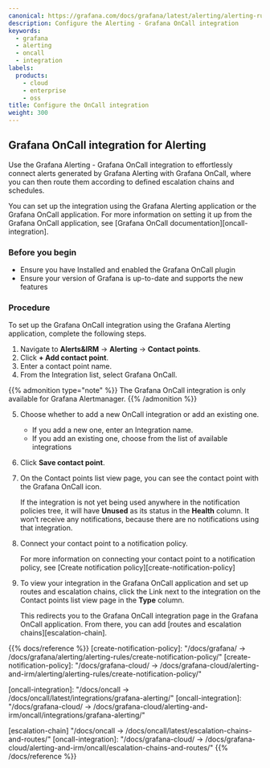 ```yaml
---
canonical: https://grafana.com/docs/grafana/latest/alerting/alerting-rules/manage-contact-points/configure-oncall/
description: Configure the Alerting - Grafana OnCall integration
keywords:
  - grafana
  - alerting
  - oncall
  - integration
labels:
  products:
    - cloud
    - enterprise
    - oss
title: Configure the OnCall integration
weight: 300
---
```


## Grafana OnCall integration for Alerting

Use the Grafana Alerting -  Grafana OnCall integration to effortlessly connect alerts generated by Grafana Alerting with Grafana OnCall, where you can then route them according to defined escalation chains and schedules.

You can set up the integration using the Grafana Alerting application or the Grafana OnCall application. For more information on setting it up from the Grafana OnCall application, see [Grafana OnCall documentation][oncall-integration].

### Before you begin

 - Ensure you have Installed and enabled the Grafana OnCall plugin
 - Ensure your version of Grafana is up-to-date and supports the new features

### Procedure

To set up the Grafana OnCall integration using the Grafana Alerting application, complete the following steps.

1. Navigate to **Alerts&IRM** -> **Alerting** -> **Contact points**.
1. Click **+ Add contact point**.
1. Enter a contact point name.
1. From the Integration list, select Grafana OnCall.

{{% admonition type="note" %}}
The Grafana OnCall integration is only available for Grafana Alertmanager.
{{% /admonition %}}

5. Choose whether to add a new OnCall integration or add an existing one.

    - If you add a new one, enter an Integration name.
   - If you add an existing one, choose from the list of available integrations

6. Click **Save contact point**.

7. On the Contact points list view page, you can see the contact point with the Grafana OnCall icon.

    If the integration is not yet being used anywhere in the notification policies tree, it will have **Unused** as its status in the **Health** column. It won’t receive any notifications, because there are no notifications using that integration.

8. Connect your contact point to a notification policy.

    For more information on connecting your contact point to a notification policy, see
    [Create notification policy][create-notification-policy]

9. To view your integration in the Grafana OnCall application and set up routes and escalation chains, click the Link next to the integration on the Contact points list view page in the **Type** column.

    This redirects you to the Grafana OnCall integration page in the Grafana OnCall application.  From there, you can add [routes and escalation chains][escalation-chain].

{{% docs/reference %}}
[create-notification-policy]: "/docs/grafana/ -> /docs/grafana/<GRAFANA VERSION>alerting/alerting-rules/create-notification-policy/"
[create-notification-policy]: "/docs/grafana-cloud/ -> /docs/grafana-cloud/alerting-and-irm/alerting/alerting-rules/create-notification-policy/"

[oncall-integration]: "/docs/oncall -> /docs/oncall/latest/integrations/grafana-alerting/"
[oncall-integration]: "/docs/grafana-cloud/ -> /docs/grafana-cloud/alerting-and-irm/oncall/integrations/grafana-alerting/"

[escalation-chain] "/docs/oncall -> /docs/oncall/latest/escalation-chains-and-routes/"
[oncall-integration]: "/docs/grafana-cloud/ -> /docs/grafana-cloud/alerting-and-irm/oncall/escalation-chains-and-routes/"
{{% /docs/reference %}}







